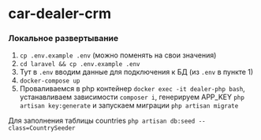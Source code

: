 # car-dealer-crm
### Локальное развертывание
1. ``cp .env.example .env`` (можно поменять на свои значения)
2. ``cd laravel && cp .env.example .env``
3. Тут в ``.env`` вводим данные для подключения к БД (из ``.env`` в пункте 1)
4. ``docker-compose up``
5. Проваливаемся в php контейнер ``docker exec -it dealer-php bash``, устанавливаем зависимости ``composer i``, генерируем APP_KEY ``php artisan key:generate`` и запускаем миграции ``php artisan migrate``

Для заполнения таблицы countries ``php artisan db:seed --class=CountrySeeder`` 
